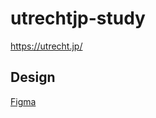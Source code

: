 # utrechtjp-study
https://utrecht.jp/


## Design
[Figma](https://www.figma.com/file/ckAnmdwkbGP0wAJJRQzkXi/utrecht-study?type=design&node-id=0%3A1&mode=design&t=042t4Tsroa5cKC8p-1)
